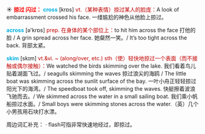 ☀ <font color="red">**掠过 闪过：**</font>
<font color="sky blue">**cross**</font> [krɒs] 
<font color="#c00000">vt.（某种表情）掠过某人的脸庞：</font>A look of embarrassment crossed his face. 一缕尴尬的神色从他脸上掠过。

<font color="sky blue">**across**</font> [ə'krɒs] 
<font color="#c00000">prep. 在身体的某个部位上：</font>to hit him across the face 打他的脸 / A grin spread across her face. 她粲然一笑。/ It’s too tight across the back. 背部太紧。  
           
<font color="sky blue">**skim**</font> [skɪm]
<font color="#c00000">vt.&vi. ~ (along/over, etc.) sth（使）轻快地掠过一个表面（而不接触或偶尔接触）：</font>We watched the birds skimming over the lake. 我们看着鸟儿贴着湖面飞过。/ seagulls skimming the waves 掠过浪尖的海鸥 / The little boat was skimming across the sunlit surface of the bay. 一叶小舟正轻轻掠过阳光下的海湾。/ The speedboat took off, skimming the waves. 快艇擦着波浪飞驰而去。/ We skimmed across the water in a small sailing boat. 我们乘小帆船掠过水面。/ Small boys were skimming stones across the water.（英）几个小男孩用石块打水漂。

周边词汇补充：
· flash可指非常快速地经过，即掠过。
